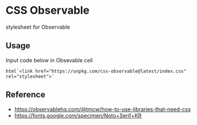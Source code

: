 # CSS Observable

stylesheet for Observable


## Usage

Input code below in Obsevable cell

```
html`<link href="https://unpkg.com/css-observable@latest/index.css" rel="stylesheet">`
```

## Reference

* https://observablehq.com/@tmcw/how-to-use-libraries-that-need-css
* https://fonts.google.com/specimen/Noto+Serif+KR
